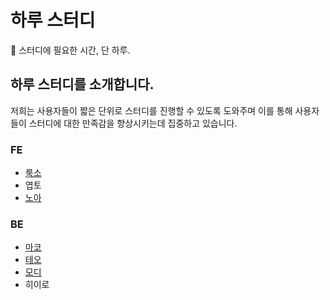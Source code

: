 # 하루 스터디

📖 스터디에 필요한 시간, 단 하루.

## 하루 스터디를 소개합니다.

저희는 사용자들이 짧은 단위로 스터디를 진행할 수 있도록 도와주며 이를 통해 사용자들이 스터디에 대한 만족감을 향상시키는데 집중하고 있습니다.

### FE

- [룩소](./LUXO.md)
- 엽토
- [노아](./noah.md)

### BE

- [마코](./maco.md)
- [테오](./teo.md)
- [모디](./modi.md)
- 히이로
